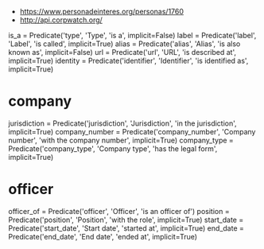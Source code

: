 

* https://www.personadeinteres.org/personas/1760
* http://api.corpwatch.org/ 



is_a = Predicate('type', 'Type', 'is a', implicit=False)
label = Predicate('label', 'Label', 'is called', implicit=True)
alias = Predicate('alias', 'Alias', 'is also known as', implicit=False)
url = Predicate('url', 'URL', 'is described at', implicit=True)
identity = Predicate('identifier', 'Identifier', 'is identified as',
                     implicit=True)

# company
jurisdiction = Predicate('jurisdiction', 'Jurisdiction',
                         'in the jurisdiction', implicit=True)
company_number = Predicate('company_number', 'Company number',
                           'with the company number', implicit=True)
company_type = Predicate('company_type', 'Company type',
                         'has the legal form', implicit=True)

# officer
officer_of = Predicate('officer', 'Officer', 'is an officer of')
position = Predicate('position', 'Position', 'with the role', implicit=True)
start_date = Predicate('start_date', 'Start date', 'started at', implicit=True)
end_date = Predicate('end_date', 'End date', 'ended at', implicit=True)
